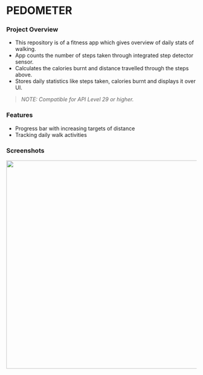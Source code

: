 # **PEDOMETER**
### **Project Overview**
- This repository is of a fitness app which gives overview of daily stats of walking. 
- App counts the number of steps taken through integrated step detector sensor.
- Calculates the calories burnt and distance travelled through the steps above.
- Stores daily statistics like steps taken, calories burnt and displays it over UI.
> _NOTE: Compatible for API Level 29 or higher._
### **Features**
- Progress bar with increasing targets of distance
- Tracking daily walk activities
### **Screenshots**
<img src="https://user-images.githubusercontent.com/58620100/139404636-b79f4e0b-dd43-4db0-bc7f-041d318c4a29.jpg" height="550" />
